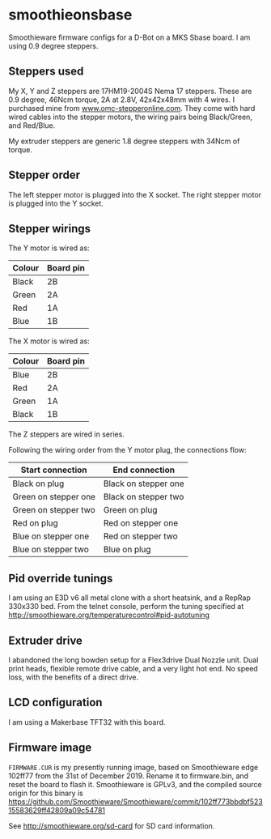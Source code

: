 # smoothieonsbase
Smoothieware firmware configs for a D-Bot on a MKS Sbase board. I am using 0.9 degree steppers.

## Steppers used

My X, Y and Z steppers are 17HM19-2004S Nema 17 steppers. These are 0.9 degree, 46Ncm torque, 2A at 2.8V, 42x42x48mm with 4 wires. I purchased mine from www.omc-stepperonline.com. They come with hard wired cables into the stepper motors, the wiring pairs being Black/Green, and Red/Blue.

My extruder steppers are generic 1.8 degree steppers with 34Ncm of torque.

## Stepper order

The left stepper motor is plugged into the X socket.
The right stepper motor is plugged into the Y socket.

## Stepper wirings

The Y motor is wired as:

| Colour | Board pin |
| ------ | --------- |
| Black | 2B |
| Green | 2A |
| Red | 1A |
| Blue | 1B |

The X motor is wired as:

| Colour | Board pin |
| ------ | --------- |
| Blue | 2B |
| Red | 2A |
| Green | 1A |
| Black | 1B |

The Z steppers are wired in series.

Following the wiring order from the Y motor plug, the connections flow:

| Start connection | End connection |
| ---------------- | -------------- |
| Black on plug | Black on stepper one |
| Green on stepper one | Black on stepper two |
| Green on stepper two | Green on plug |
| Red on plug | Red on stepper one |
| Blue on stepper one | Red on stepper two |
| Blue on stepper two | Blue on plug |

## Pid override tunings

I am using an E3D v6 all metal clone with a short heatsink, and a RepRap 330x330 bed. From the telnet console, perform the tuning specified at http://smoothieware.org/temperaturecontrol#pid-autotuning

## Extruder drive

I abandoned the long bowden setup for a Flex3drive Dual Nozzle unit. Dual print heads, flexible remote drive cable, and a very light hot end. No speed loss, with the benefits of a direct drive. 

## LCD configuration

I am using a Makerbase TFT32 with this board.

## Firmware image

`FIRMWARE.CUR` is my presently running image, based on Smoothieware edge 102ff77 from the 31st of December 2019. Rename it to firmware.bin, and reset the board to flash it. Smoothieware is GPLv3, and the compiled source origin for this binary is https://github.com/Smoothieware/Smoothieware/commit/102ff773bbdbf52315583629ff42809a09c54781

See http://smoothieware.org/sd-card for SD card information.
